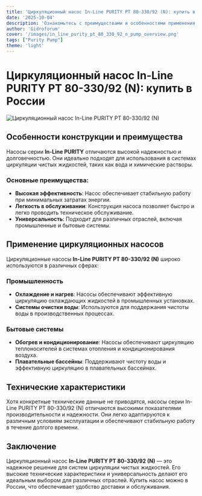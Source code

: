 ```yaml
---
title: 'Циркуляционный насос In-Line PURITY PT 80-330/92 (N): купить в России'
date: '2025-10-04'
description: 'Ознакомьтесь с преимуществами и особенностями применения циркуляционного насоса In-Line PURITY PT 80-330/92 (N). Купить в России.'
author: 'Gidroforum'
cover: '/images/in_line_purity_pt_80_330_92_n_pump_overview.png'
tags: ["Purity Pump"]
theme: 'light'
---
```


# Циркуляционный насос In-Line PURITY PT 80-330/92 (N): купить в России

![Циркуляционный насос In-Line PURITY PT 80-330/92 (N)](/images/in_line_purity_pt_80_330_92_n_pump_overview.png)

## Особенности конструкции и преимущества

Насосы серии **In-Line PURITY** отличаются высокой надежностью и долговечностью. Они идеально подходят для использования в системах циркуляции чистых жидкостей, таких как вода и химические растворы.

### Основные преимущества:

- **Высокая эффективность**: Насос обеспечивает стабильную работу при минимальных затратах энергии.
- **Легкость в обслуживании**: Конструкция насоса позволяет быстро и легко проводить техническое обслуживание.
- **Универсальность**: Подходит для различных отраслей, включая промышленные и бытовые системы.

## Применение циркуляционных насосов

Циркуляционные насосы **In-Line PURITY PT 80-330/92 (N)** широко используются в различных сферах:

### Промышленность
- **Охлаждение и нагрев**: Насосы обеспечивают эффективную циркуляцию охлаждающих жидкостей в промышленных установках.
- **Системы очистки воды**: Используются для поддержания чистоты воды в производственных процессах.

### Бытовые системы
- **Обогрев и кондиционирование**: Насосы обеспечивают циркуляцию теплоносителей в системах отопления и кондиционирования воздуха.
- **Плавательные бассейны**: Поддерживают чистоту воды и эффективную циркуляцию в плавательных бассейнах.

## Технические характеристики

Хотя конкретные технические данные не приводятся, насосы серии In-Line PURITY PT 80-330/92 (N) отличаются высокими показателями производительности и надежности. Они легко адаптируются к различным условиям эксплуатации и обеспечивают стабильную работу в течение долгого времени.

## Заключение

Циркуляционный насос **In-Line PURITY PT 80-330/92 (N)** — это надежное решение для систем циркуляции чистых жидкостей. Его высокие технические характеристики и универсальность делают его идеальным выбором для различных отраслей. Купить насос можно в России, что обеспечивает удобство доставки и обслуживания.

```
